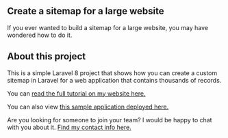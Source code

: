 ## Create a sitemap for a large website
If you ever wanted to build a sitemap for a large website, you may have wondered how to do it. 

## About this project

This is a simple Laravel 8 project that shows how you can create a custom sitemap in Laravel for a web application that contains thousands of records. 

You can [read the full tutorial on my website here.](https://chriswray.dev/posts/how-to-create-a-sitemap-in-laravel-for-a-website-that-contains-thousands-of-records)

You can also view [this sample application deployed here.](https://sitemap-project.chriswray.dev)

Are you looking for someone to join your team? I would be happy to chat with you about it. [Find my contact info here.](https://chriswray.dev/contact)
